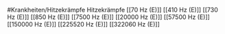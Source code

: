 #Krankheiten/Hitzekrämpfe
Hitzekrämpfe
[[70 Hz (E)]]
[[410 Hz (E)]]
[[730 Hz (E)]]
[[850 Hz (E)]]
[[7500 Hz (E)]]
[[20000 Hz (E)]]
[[57500 Hz (E)]]
[[150000 Hz (E)]]
[[225520 Hz (E)]]
[[322060 Hz (E)]]